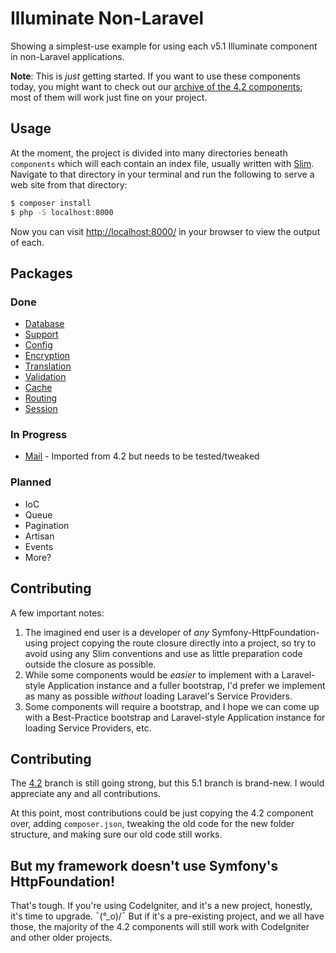 # Illuminate Non-Laravel

Showing a simplest-use example for using each v5.1 Illuminate component in non-Laravel applications.

**Note**: This is *just* getting started. If you want to use these components today, you might want to check out our [archive of the 4.2 components](https://github.com/mattstauffer/illuminatenonlaravel/tree/4.2); most of them will work just fine on your project.

## Usage
At the moment, the project is divided into many directories beneath `components` which will each contain an index file, usually written with [Slim](http://www.slimframework.com/). Navigate to that directory in your terminal and run the following to serve a web site from that directory:

```bash
$ composer install
$ php -S localhost:8000
```

Now you can visit [http://localhost:8000/](http://localhost:8000/) in your browser to view the output of each.

## Packages

### Done
 * [Database](https://github.com/mattstauffer/IlluminateNonLaravel/tree/master/components/database)
 * [Support](https://github.com/mattstauffer/IlluminateNonLaravel/tree/master/components/support)
 * [Config](https://github.com/mattstauffer/IlluminateNonLaravel/tree/master/components/config)
 * [Encryption](https://github.com/mattstauffer/IlluminateNonLaravel/tree/master/components/encryption)
 * [Translation](https://github.com/mattstauffer/IlluminateNonLaravel/tree/master/components/translation)
 * [Validation](https://github.com/mattstauffer/IlluminateNonLaravel/tree/master/components/validation)
 * [Cache](https://github.com/mattstauffer/IlluminateNonLaravel/tree/master/components/cache)
 * [Routing](https://github.com/mattstauffer/IlluminateNonLaravel/tree/master/components/routing)
 * [Session](https://github.com/mattstauffer/IlluminateNonLaravel/tree/components/session)

### In Progress
 * [Mail](https://github.com/mattstauffer/IlluminateNonLaravel/tree/components/mail) - Imported from 4.2 but needs to be tested/tweaked

### Planned
 * IoC
 * Queue
 * Pagination
 * Artisan
 * Events
 * More?

## Contributing
A few important notes:

 1. The imagined end user is a developer of *any* Symfony-HttpFoundation-using project copying the route closure directly into a project, so try to avoid using any Slim conventions and use as little preparation code outside the closure as possible.
 2. While some components would be *easier* to implement with a Laravel-style Application instance and a fuller bootstrap, I'd prefer we implement as many as possible *without* loading Laravel's Service Providers.
 3. Some components will require a bootstrap, and I hope we can come up with a Best-Practice bootstrap and Laravel-style Application instance for loading Service Providers, etc.

## Contributing
The [4.2](https://github.com/mattstauffer/illuminatenonlaravel/tree/4.2) branch is still going strong, but this 5.1 branch is brand-new. I would appreciate any and all contributions.

At this point, most contributions could be just copying the 4.2 component over, adding `composer.json`, tweaking the old code for the new folder structure, and making sure our old code still works.

## But my framework doesn't use Symfony's HttpFoundation!
That's tough. If you're using CodeIgniter, and it's a new project, honestly, it's time to upgrade. ¯\(°_o)/¯ But if it's a pre-existing project, and we all have those, the majority of the 4.2 components will still work with CodeIgniter and other older projects.
